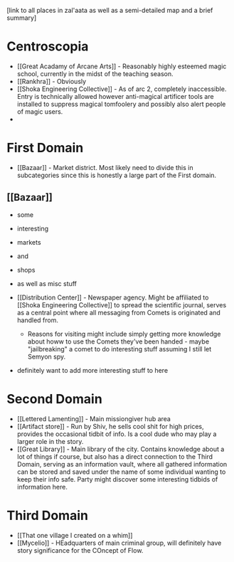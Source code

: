 [link to all places in zal'aata as well as a semi-detailed map and a brief summary]

# Centroscopia
- [[Great Acadamy of Arcane Arts]] - Reasonably highly esteemed magic school, currently in the midst of the teaching season.
- [[Rankhra]] - Obviously
- [[Shoka Engineering Collective]] - As of arc 2, completely inaccessible. Entry is technically allowed however anti-magical artificer tools are installed to suppress magical tomfoolery and possibly also alert people of magic users.
- 

# First Domain
- [[Bazaar]] - Market district. Most likely need to divide this in subcategories since this is honestly a large part of the First domain.
## [[Bazaar]]
- some
- interesting
- markets
- and
- shops
- as well as misc stuff

- [[Distribution Center]] - Newspaper agency. Might be affiliated to [[Shoka Engineering Collective]] to spread the scientific journal, serves as a central point where all messaging from Comets is originated and handled from. 
	- Reasons for visiting might include simply getting more knowledge about howw to use the Comets they've been handed - maybe "jailbreaking" a comet to do interesting stuff assuming I still let Semyon spy.

- definitely want to add more interesting stuff to here


# Second Domain
- [[Lettered Lamenting]] - Main missiongiver hub area
- [[Artifact store]] - Run by Shiv, he sells cool shit for high prices, provides the occasional tidbit of info. Is a cool dude who may play a larger role in the story.
- [[Great Library]] - Main library of the city. Contains knowledge about a lot of things if course, but also has a direct connection to the Third Domain, serving as an information vault, where all gathered information can be stored and saved under the name of some individual wanting to keep their info safe. Party might discover some interesting tidbids of information here.

# Third Domain
- [[That one village I created on a whim]]
- [[Mycelio]] - HEadquarters of main criminal group, will definitely have story significance for the COncept of Flow.
